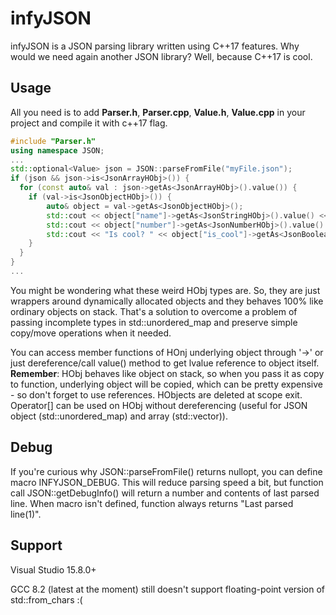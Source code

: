 # infyJSON
infyJSON is a JSON parsing library written using C++17 features. Why would we need again another JSON library? Well, because C++17 is cool.
## Usage

All you need is to add **Parser.h**, **Parser.cpp**, **Value.h**, **Value.cpp** in your project and compile it with c++17 flag.
```cpp
#include "Parser.h"
using namespace JSON;
...
std::optional<Value> json = JSON::parseFromFile("myFile.json");  
if (json && json->is<JsonArrayHObj>()) {
  for (const auto& val : json->getAs<JsonArrayHObj>().value()) {
  	if (val->is<JsonObjectHObj>()) {
  		auto& object = val->getAs<JsonObjectHObj>();
  		std::cout << object["name"]->getAs<JsonStringHObj>().value() << '\n';
  		std::cout << object["number"]->getAs<JsonNumberHObj>().value() << '\n';
  		std::cout << "Is cool? " << object["is_cool"]->getAs<JsonBooleanHObj>().value() << '\n';
  	}
  }
}
...
```
You might be wondering what these weird HObj types are. So, they are just wrappers around dynamically allocated objects and they behaves 100% like ordinary objects on stack. That's a solution to overcome a problem of passing incomplete types in std::unordered_map and preserve simple copy/move operations when it needed.

You can access member functions of HOnj underlying object through '->' or just dereference/call value() method to get lvalue reference to object itself. **Remember**: HObj behaves like object on stack, so when you pass it as copy to function, underlying object will be copied, which can be pretty expensive - so don't forget to use references. HObjects are deleted at scope exit.
Operator[] can be used on HObj without dereferencing (useful for JSON object (std::unordered_map) and array (std::vector)).

## Debug

If you're curious why JSON::parseFromFile() returns nullopt, you can define macro INFYJSON_DEBUG. This will reduce parsing speed a bit, but function call JSON::getDebugInfo() will return a number and contents of last parsed line. When macro isn't defined, function always returns "Last parsed line(1)".

## Support
Visual Studio 15.8.0+

GCC 8.2 (latest at the moment) still doesn't support floating-point version of std::from_chars :(
